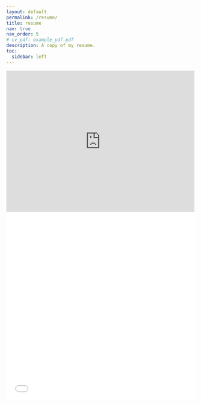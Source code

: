 ```yaml
---
layout: default
permalink: /resume/
title: resume
nav: true
nav_order: 5
# cv_pdf: example_pdf.pdf
description: A copy of my resume.
toc:
  sidebar: left
---
```


<embed src="https://drive.google.com/file/d/1CLtsAOIinSraaBzAPxmamsdfJT9lWfoV/view?usp=sharing" width="500" height="375" type="application/pdf">
<iframe src="assets/pdf/resume1.pdf" width="100%" height="500px" style="border:none;"></iframe>